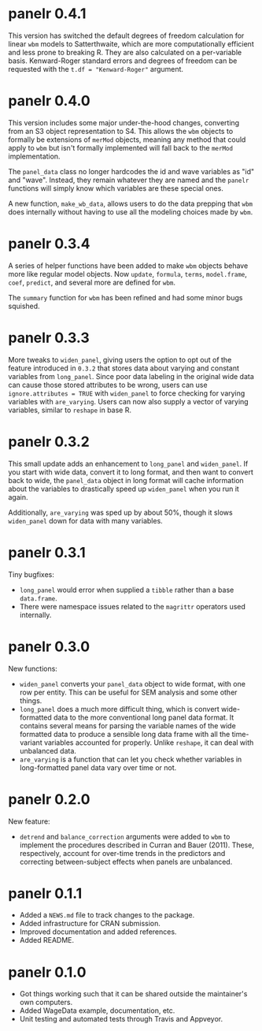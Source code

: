# panelr 0.4.1

This version has switched the default degrees of freedom calculation for
linear `wbm` models to Satterthwaite, which are more computationally efficient
and less prone to breaking R. They are also calculated on a per-variable basis. 
Kenward-Roger standard errors and degrees of freedom can be requested with
the `t.df = "Kenward-Roger"` argument.

# panelr 0.4.0 

This version includes some major under-the-hood changes, converting from an 
S3 object representation to S4. This allows the `wbm` objects to formally be
extensions of `merMod` objects, meaning any method that could apply to `wbm` but
isn't formally implemented will fall back to the `merMod` implementation.

The `panel_data` class no longer hardcodes the id and wave variables as "id"
and "wave". Instead, they remain whatever they are named and the `panelr`
functions will simply know which variables are these special ones.

A new function, `make_wb_data`, allows users to do the data prepping that
`wbm` does internally without having to use all the modeling choices made by
`wbm`.

# panelr 0.3.4

A series of helper functions have been added to make `wbm` objects behave
more like regular model objects. Now `update`, `formula`, `terms`, 
`model.frame`, `coef`, `predict`, and several more are defined for `wbm`.

The `summary` function for `wbm` has been refined and had some minor bugs 
squished.

# panelr 0.3.3

More tweaks to `widen_panel`, giving users the option to opt out of the 
feature introduced in `0.3.2` that stores data about varying and constant
variables from `long_panel`. Since poor data labeling in the original wide
data can cause those stored attributes to be wrong, users can use 
`ignore.attributes = TRUE` with `widen_panel` to force checking for varying
variables with `are_varying`. Users can now also supply a vector of varying
variables, similar to `reshape` in base R.

# panelr 0.3.2

This small update adds an enhancement to `long_panel` and `widen_panel`. If
you start with wide data, convert it to long format, and then want to convert
back to wide, the `panel_data` object in long format will cache information
about the variables to drastically speed up `widen_panel` when you run it again.

Additionally, `are_varying` was sped up by about 50%, though it slows 
`widen_panel` down for data with many variables.

# panelr 0.3.1

Tiny bugfixes:

* `long_panel` would error when supplied a `tibble` rather than a base 
`data.frame`.
* There were namespace issues related to the `magrittr` operators used 
internally.

# panelr 0.3.0

New functions:

* `widen_panel` converts your `panel_data` object to wide format, with one row 
per entity. This can be useful for SEM analysis and some other things.
* `long_panel` does a much more difficult thing, which is convert wide-formatted
data to the more conventional long panel data format. It contains several 
means for parsing the variable names of the wide formatted data to produce
a sensible long data frame with all the time-variant variables accounted for
properly. Unlike `reshape`, it can deal with unbalanced data.
* `are_varying` is a function that can let you check whether variables in 
long-formatted panel data vary over time or not.

# panelr 0.2.0

New feature:

* `detrend` and `balance_correction` arguments were added to `wbm` to implement
the procedures described in Curran and Bauer (2011). These, respectively,
account for over-time trends in the predictors and correcting between-subject
effects when panels are unbalanced.

# panelr 0.1.1

* Added a `NEWS.md` file to track changes to the package.
* Added infrastructure for CRAN submission.
* Improved documentation and added references.
* Added README.

# panelr 0.1.0

* Got things working such that it can be shared outside the maintainer's own
computers.
* Added WageData example, documentation, etc.
* Unit testing and automated tests through Travis and Appveyor.

